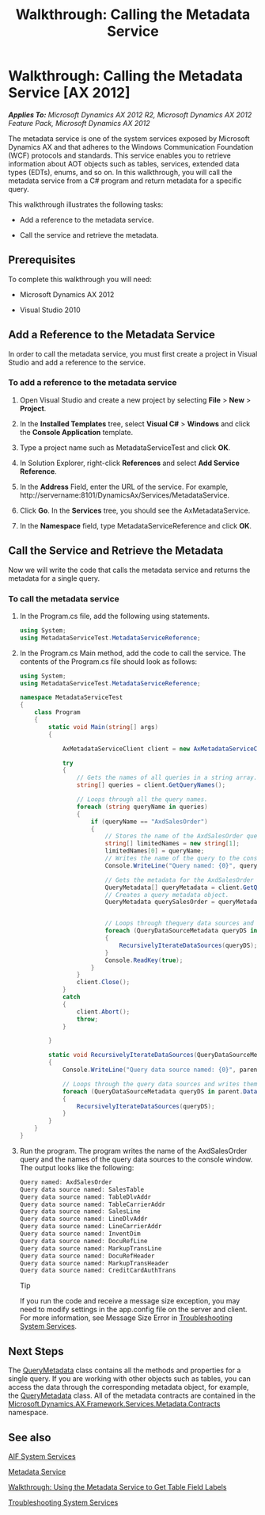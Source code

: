 ﻿---
title: 'Walkthrough: Calling the Metadata Service'
TOCTitle: 'Walkthrough: Calling the Metadata Service'
ms:assetid: 01191d78-4386-42b7-a5ad-b1c5186398a3
ms:mtpsurl: https://technet.microsoft.com/en-us/library/Gg839793(v=AX.60)
ms:contentKeyID: 35240056
ms.date: 11/07/2012
mtps_version: v=AX.60
dev_langs:
- csharp
---

# Walkthrough: Calling the Metadata Service [AX 2012]


_**Applies To:** Microsoft Dynamics AX 2012 R2, Microsoft Dynamics AX 2012 Feature Pack, Microsoft Dynamics AX 2012_

The metadata service is one of the system services exposed by Microsoft Dynamics AX and that adheres to the Windows Communication Foundation (WCF) protocols and standards. This service enables you to retrieve information about AOT objects such as tables, services, extended data types (EDTs), enums, and so on. In this walkthrough, you will call the metadata service from a C\# program and return metadata for a specific query.

This walkthrough illustrates the following tasks:

  - Add a reference to the metadata service.

  - Call the service and retrieve the metadata.

## Prerequisites

To complete this walkthrough you will need:

  - Microsoft Dynamics AX 2012

  - Visual Studio 2010

## Add a Reference to the Metadata Service

In order to call the metadata service, you must first create a project in Visual Studio and add a reference to the service.

### To add a reference to the metadata service

1.  Open Visual Studio and create a new project by selecting **File** \> **New** \> **Project**.

2.  In the **Installed Templates** tree, select **Visual C\#** \> **Windows** and click the **Console Application** template.

3.  Type a project name such as MetadataServiceTest and click **OK**.

4.  In Solution Explorer, right-click **References** and select **Add Service Reference**.

5.  In the **Address** Field, enter the URL of the service. For example, http://servername:8101/DynamicsAx/Services/MetadataService.

6.  Click **Go**. In the **Services** tree, you should see the AxMetadataService.

7.  In the **Namespace** field, type MetadataServiceReference and click **OK**.

## Call the Service and Retrieve the Metadata

Now we will write the code that calls the metadata service and returns the metadata for a single query.

### To call the metadata service

1.  In the Program.cs file, add the following using statements.
    
    ``` csharp
    using System;
    using MetadataServiceTest.MetadataServiceReference;
    ```

2.  In the Program.cs Main method, add the code to call the service. The contents of the Program.cs file should look as follows:
    
    ``` csharp
    using System;
    using MetadataServiceTest.MetadataServiceReference;
    
    namespace MetadataServiceTest
    {
        class Program
        {
            static void Main(string[] args)
            {
    
                AxMetadataServiceClient client = new AxMetadataServiceClient();
    
                try
                {
                    // Gets the names of all queries in a string array.
                    string[] queries = client.GetQueryNames();
    
                    // Loops through all the query names.
                    foreach (string queryName in queries)
                    {
                        if (queryName == "AxdSalesOrder")
                        {
                            // Stores the name of the AxdSalesOrder query.
                            string[] limitedNames = new string[1];
                            limitedNames[0] = queryName;
                            // Writes the name of the query to the console.
                            Console.WriteLine("Query named: {0}", queryName);
    
                            // Gets the metadata for the AxdSalesOrder query.
                            QueryMetadata[] queryMetadata = client.GetQueryMetadataByName(limitedNames);
                            // Creates a query metadata object.
                            QueryMetadata querySalesOrder = queryMetadata[0];
    
    
                            // Loops through thequery data sources and writes them to the console.
                            foreach (QueryDataSourceMetadata queryDS in querySalesOrder.DataSources)
                            {
                                RecursivelyIterateDataSources(queryDS);
                            }
                            Console.ReadKey(true);
                        }
                    }
                    client.Close();
                }
                catch
                {
                    client.Abort();
                    throw;
                }
    
            }
    
            static void RecursivelyIterateDataSources(QueryDataSourceMetadata parent)
            {
                Console.WriteLine("Query data source named: {0}", parent.Name.ToString());
    
                // Loops through the query data sources and writes them to the console.
                foreach (QueryDataSourceMetadata queryDS in parent.DataSources)
                {
                    RecursivelyIterateDataSources(queryDS);
                }
            }
        }
    }
    ```

3.  Run the program. The program writes the name of the AxdSalesOrder query and the names of the query data sources to the console window. The output looks like the following:
    
    ``` csharp
    Query named: AxdSalesOrder
    Query data source named: SalesTable
    Query data source named: TableDlvAddr
    Query data source named: TableCarrierAddr
    Query data source named: SalesLine
    Query data source named: LineDlvAddr
    Query data source named: LineCarrierAddr
    Query data source named: InventDim
    Query data source named: DocuRefLine
    Query data source named: MarkupTransLine
    Query data source named: DocuRefHeader
    Query data source named: MarkupTransHeader
    Query data source named: CreditCardAuthTrans
    ```
    

    > [!TIP]
    > <P>If you run the code and receive a message size exception, you may need to modify settings in the app.config file on the server and client. For more information, see Message Size Error in <A href="troubleshooting-system-services.md">Troubleshooting System Services</A>.</P>



## Next Steps

The [QueryMetadata](https://technet.microsoft.com/en-us/library/hh151954\(v=ax.60\)) class contains all the methods and properties for a single query. If you are working with other objects such as tables, you can access the data through the corresponding metadata object, for example, the [QueryMetadata](https://technet.microsoft.com/en-us/library/hh151954\(v=ax.60\)) class. All of the metadata contracts are contained in the [Microsoft.Dynamics.AX.Framework.Services.Metadata.Contracts](https://technet.microsoft.com/en-us/library/hh187940\(v=ax.60\)) namespace.

## See also

[AIF System Services](aif-system-services.md)

[Metadata Service](metadata-service.md)

[Walkthrough: Using the Metadata Service to Get Table Field Labels](walkthrough-using-the-metadata-service-to-get-table-field-labels.md)

[Troubleshooting System Services](troubleshooting-system-services.md)

